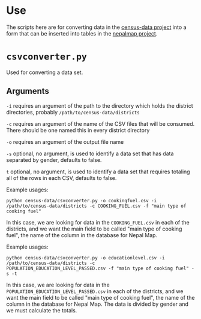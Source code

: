 # Use

The scripts here are for converting data in the [census-data project](https://github.com/Code4Nepal/census-data) into a form that can be inserted into tables in the [nepalmap project](https://github.com/Code4Nepal/nepalmap_app).

# `csvconverter.py`

Used for converting a data set. 

## Arguments
`-i` requires an argument of the path to the directory which holds the district directories, probably `/path/to/census-data/districts`

`-c` requires an argument of the name of the CSV files that will be consumed. There should be one named this in every district directory

`-o` requires an argument of the output file name

`-s` optional, no argument, is used to identify a data set that has data separated by gender, defaults to false.

`t` optional, no argument, is used to identify a data set that requires totaling all of the rows in each CSV, defaults to false.


Example usages:

`python census-data/csvconverter.py -o cookingfuel.csv -i /path/to/census-data/districts -c COOKING_FUEL.csv -f "main type of cooking fuel"`

In this case, we are looking for data in the `COOKING_FUEL.csv` in each of the districts, and we want the main field to be called "main type of cooking fuel", the name of the column in the database for Nepal Map.


Example usages:

`python census-data/csvconverter.py -o educationlevel.csv -i /path/to/census-data/districts -c POPULATION_EDUCATION_LEVEL_PASSED.csv -f "main type of cooking fuel" -s -t`

In this case, we are looking for data in the `POPULATION_EDUCATION_LEVEL_PASSED.csv` in each of the districts, and we want the main field to be called "main type of cooking fuel", the name of the column in the database for Nepal Map. The data is divided by gender and we must calculate the totals.
